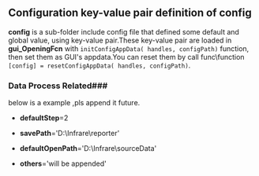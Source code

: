 ## Configuration key-value pair definition of config ##

**config** is a sub-folder include config file that defined some default and global value, using key-value pair.These key-value pair are loaded in **gui_OpeningFcn** with `initConfigAppData( handles, configPath)` function, then set them as GUI's appdata.You can reset them by call func\function `[config] = resetConfigAppData( handles, configPath)`.

### Data Process Related###
below is a example ,pls append it future.

-  **defaultStep**=2

-  **savePath**='D:\Infrare\reporter\'

-  **defaultOpenPath**='D:\Infrare\sourceData\'

-  **others**='will be appended'




